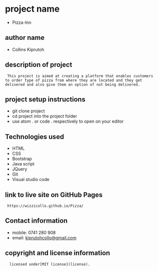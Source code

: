 
# project name
- Pizza-Inn

## author name
- Collins Kiprutoh

## description of project

     This project is aimed at creating a platform that enables customers to order type of pizza from where they are located and they get delivered and also give them an option of not being delivered.

## project setup instructions

   - git clone project 
   - cd project into the project folder
   - use atom . or code . respectively to open on your editor

## Technologies used
   - HTML
   - CSS
   - Bootstrap
   - Java script
   - JQuery
   - Git
   - Visual studio code

## link to live site on GitHub Pages
     https://wizzicollo.github.io/Pizza/

## Contact information
   - mobile: 0741 280 908
   - email: kiprutohcollo@gmail.com

## copyright and license information
      licensed under[MIT license](license).